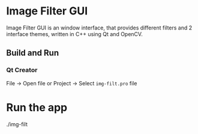 # Image Filter GUI
Image Filter GUI is an window interface, that provides different filters and 2 interface themes, written in C++ using Qt and OpenCV.

## Build and Run
### Qt Creator
File &rarr; Open file or Project &rarr; Select `img-filt.pro` file

# Run the app
./img-filt
```
